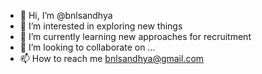 - 👋 Hi, I’m @bnlsandhya
- 👀 I’m interested in exploring new things
- 🌱 I’m currently learning new approaches for recruitment
- 💞️ I’m looking to collaborate on ...
- 📫 How to reach me bnlsandhya@gmail.com

<!---
bnlsandhya/bnlsandhya is a ✨ special ✨ repository because its `README.md` (this file) appears on your GitHub profile.
You can click the Preview link to take a look at your changes.
--->
